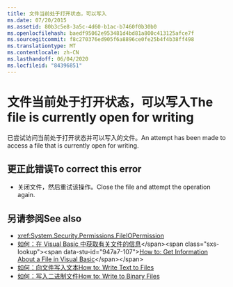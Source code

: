 ```yaml
---
title: 文件当前处于打开状态，可以写入
ms.date: 07/20/2015
ms.assetid: 80b3c5e8-3a5c-4d60-b1ac-b7460f0b30b0
ms.openlocfilehash: baedf95062e953481d4bd81a800c413125afce7f
ms.sourcegitcommit: f8c270376ed905f6a8896ce0fe25b4f4b38ff498
ms.translationtype: MT
ms.contentlocale: zh-CN
ms.lasthandoff: 06/04/2020
ms.locfileid: "84396851"
---
```

# <a name="the-file-is-currently-open-for-writing"></a><span data-ttu-id="947a7-102">文件当前处于打开状态，可以写入</span><span class="sxs-lookup"><span data-stu-id="947a7-102">The file is currently open for writing</span></span>
<span data-ttu-id="947a7-103">已尝试访问当前处于打开状态并可以写入的文件。</span><span class="sxs-lookup"><span data-stu-id="947a7-103">An attempt has been made to access a file that is currently open for writing.</span></span>  
  
## <a name="to-correct-this-error"></a><span data-ttu-id="947a7-104">更正此错误</span><span class="sxs-lookup"><span data-stu-id="947a7-104">To correct this error</span></span>  
  
- <span data-ttu-id="947a7-105">关闭文件，然后重试该操作。</span><span class="sxs-lookup"><span data-stu-id="947a7-105">Close the file and attempt the operation again.</span></span>  
  
## <a name="see-also"></a><span data-ttu-id="947a7-106">另请参阅</span><span class="sxs-lookup"><span data-stu-id="947a7-106">See also</span></span>

- <xref:System.Security.Permissions.FileIOPermission>
- <span data-ttu-id="947a7-107">[如何：在 Visual Basic 中获取有关文件的信息](https://docs.microsoft.com/previous-versions/visualstudio/visual-studio-2010/abtzf6f7(v=vs.100))</span><span class="sxs-lookup"><span data-stu-id="947a7-107">[How to: Get Information About a File in Visual Basic](https://docs.microsoft.com/previous-versions/visualstudio/visual-studio-2010/abtzf6f7(v=vs.100))</span></span>
- [<span data-ttu-id="947a7-108">如何：向文件写入文本</span><span class="sxs-lookup"><span data-stu-id="947a7-108">How to: Write Text to Files</span></span>](../developing-apps/programming/drives-directories-files/how-to-write-text-to-files.md)
- [<span data-ttu-id="947a7-109">如何：写入二进制文件</span><span class="sxs-lookup"><span data-stu-id="947a7-109">How to: Write to Binary Files</span></span>](../developing-apps/programming/drives-directories-files/how-to-write-to-binary-files.md)
